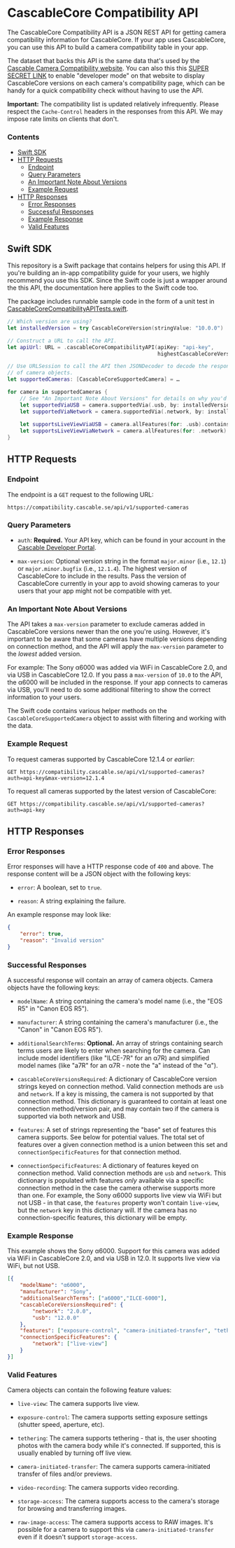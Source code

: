 # CascableCore Compatibility API

The CascableCore Compatibility API is a JSON REST API for getting camera compatibility information for CascableCore. If your app uses CascableCore, you can use this API to build a camera compatibility table in your app.

The dataset that backs this API is the same data that's used by the [Cascable Camera Compatibility website](https://compatibility.cascable.se/). You can also this this [SUPER SECRET LINK](https://compatibility.cascable.se/?enable-developer-mode=1) to enable "developer mode" on that website to display CascableCore versions on each camera's compatibility page, which can be handy for a quick compatibility check without having to use the API.

**Important:** The compatibility list is updated relatively infrequently. Please respect the `Cache-Control` headers in the responses from this API. We may impose rate limits on clients that don't.

### Contents

- [Swift SDK](#swift-sdk)
- [HTTP Requests](#http-requests)
    - [Endpoint](#endpoint)
    - [Query Parameters](#query-parameters)
    - [An Important Note About Versions](#an-important-note-about-versions)
    - [Example Request](#example-request)
- [HTTP Responses](#http-responses)
    - [Error Responses](#error-responses)
    - [Successful Responses](#successful-responses)
    - [Example Response](#example-response)
    - [Valid Features](#valid-features)
    
## Swift SDK

This repository is a Swift package that contains helpers for using this API. If you're building an in-app compatibility guide for your users, we highly recommend you use this SDK. Since the Swift code is just a wrapper around the this API, the documentation here applies to the Swift code too.

The package includes runnable sample code in the form of a unit test in [CascableCoreCompatibilityAPITests.swift](https://github.com/Cascable/cascablecore-compatibility-api/blob/main/Tests/CascableCoreCompatibilityAPITests/CascableCoreCompatibilityAPITests.swift).

``` swift
// Which version are using?
let installedVersion = try CascableCoreVersion(stringValue: "10.0.0")

// Construct a URL to call the API.
let apiUrl: URL = .cascableCoreCompatibilityAPI(apiKey: "api-key", 
                                                highestCascableCoreVersion: installedVersion)

// Use URLSession to call the API then JSONDecoder to decode the response into an array
// of camera objects.
let supportedCameras: [CascableCoreSupportedCamera] = …

for camera in supportedCameras {
    // See "An Important Note About Versions" for details on why you'd want to check this.
    let supportedViaUSB = camera.supportedVia(.usb, by: installedVersion)
    let supportedViaNetwork = camera.supportedVia(.network, by: installedVersion)
    
    let supportsLiveViewViaUSB = camera.allFeatures(for: .usb).contains(.liveView)
    let supportsLiveViewViaNetwork = camera.allFeatures(for: .network).contains(.liveView)
}
```

## HTTP Requests

### Endpoint

The endpoint is a `GET` request to the following URL:

`https://compatibility.cascable.se/api/v1/supported-cameras`

### Query Parameters

- `auth`: **Required.** Your API key, which can be found in your account in the [Cascable Developer Portal](https://developer.cascable.se/).

- `max-version`: Optional version string in the format `major.minor` (i.e., `12.1`) or `major.minor.bugfix` (i.e., `12.1.4`). The highest version of CascableCore to include in the results. Pass the version of CascableCore currently in your app to avoid showing cameras to your users that your app might not be compatible with yet.

### An Important Note About Versions

The API takes a `max-version` parameter to exclude cameras added in CascableCore versions newer than the one you're using. However, it's important to be aware that some cameras have multiple versions depending on connection method, and the API will apply the `max-version` parameter to the *lowest* added version.

For example: The Sony α6000 was added via WiFi in CascableCore 2.0, and via USB in CascableCore 12.0. If you pass a `max-version` of `10.0` to the API, the α6000 will be included in the response. If your app connects to cameras via USB, you'll need to do some additional filtering to show the correct information to your users.

The Swift code contains various helper methods on the `CascableCoreSupportedCamera` object to assist with filtering and working with the data.

### Example Request

To request cameras supported by CascableCore 12.1.4 or *earlier*:

`GET https://compatibility.cascable.se/api/v1/supported-cameras?auth=api-key&max-version=12.1.4`

To request all cameras supported by the latest version of CascableCore:

`GET https://compatibility.cascable.se/api/v1/supported-cameras?auth=api-key`


## HTTP Responses

### Error Responses

Error responses will have a HTTP response code of `400` and above. The response content will be a JSON object with the following keys: 

- `error`: A boolean, set to `true`.

- `reason`: A string explaining the failure.

An example response may look like:

``` json
{
    "error": true,
    "reason": "Invalid version"
}
```

### Successful Responses

A successful response will contain an array of camera objects. Camera objects have the following keys:

- `modelName`: A string containing the camera's model name (i.e., the "EOS R5" in "Canon EOS R5").

- `manufacturer`: A string containing the camera's manufacturer (i.e., the "Canon" in "Canon EOS R5").

- `additionalSearchTerms`: **Optional.** An array of strings containing search terms users are likely to enter when searching for the camera. Can include model identifiers (like "ILCE-7R" for an α7R) and simplified model names (like "a7R" for an α7R - note the "a" instead of the "α").

- `cascableCoreVersionsRequired`: A dictionary of CascableCore version strings keyed on connection method. Valid connection methods are `usb` and `network`. If a key is missing, the camera is not supported by that connection method. This dictionary is guaranteed to contain at least one connection method/version pair, and may contain two if the camera is supported via both network and USB.

- `features`: A set of strings representing the "base" set of features this camera supports. See below for potential values. The total set of features over a given connection method is a union between this set and `connectionSpecificFeatures` for that connection method.

- `connectionSpecificFeatures`: A dictionary of features keyed on connection method. Valid connection methods are `usb` and `network`. This dictionary is populated with features *only* available via a specific connection method in the case the camera otherwise supports more than one. For example, the Sony α6000 supports live view via WiFi but not USB - in that case, the `features` property won't contain `live-view`, but the `network` key in this dictionary will. If the camera has no connection-specific features, this dictionary will be empty.

### Example Response

This example shows the Sony α6000. Support for this camera was added via WiFi in CascableCore 2.0, and via USB in 12.0. It supports live view via WiFi, but not USB.

``` json
[{
    "modelName": "α6000",
    "manufacturer": "Sony",
    "additionalSearchTerms": ["a6000","ILCE-6000"],
    "cascableCoreVersionsRequired": {
        "network": "2.0.0",
        "usb": "12.0.0"
    },
    "features": ["exposure-control", "camera-initiated-transfer", "tethering"],
    "connectionSpecificFeatures": {
        "network": ["live-view"]
    }
}]
```

### Valid Features

Camera objects can contain the following feature values:

- `live-view`: The camera supports live view.

- `exposure-control`: The camera supports setting exposure settings (shutter speed, aperture, etc).

- `tethering`: The camera supports tethering - that is, the user shooting photos with the camera body while it's connected. If supported, this is usually enabled by turning off live view.

- `camera-initiated-transfer`: The camera supports camera-initiated transfer of files and/or previews.

- `video-recording`: The camera supports video recording.

- `storage-access`: The camera supports access to the camera's storage for browsing and transferring images.

- `raw-image-access`: The camera supports access to RAW images. It's possible for a camera to support this via `camera-initiated-transfer` even if it doesn't support `storage-access`.

